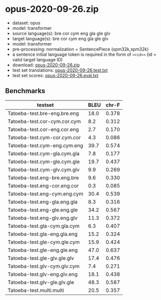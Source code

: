 # opus-2020-09-26.zip

* dataset: opus
* model: transformer
* source language(s): bre cor cym eng gla gle glv
* target language(s): bre cor cym eng gla gle glv
* model: transformer
* pre-processing: normalization + SentencePiece (spm32k,spm32k)
* a sentence initial language token is required in the form of `>>id<<` (id = valid target language ID)
* download: [opus-2020-09-26.zip](https://object.pouta.csc.fi/Tatoeba-MT-models/cel-cel/opus-2020-09-26.zip)
* test set translations: [opus-2020-09-26.test.txt](https://object.pouta.csc.fi/Tatoeba-MT-models/cel-cel/opus-2020-09-26.test.txt)
* test set scores: [opus-2020-09-26.eval.txt](https://object.pouta.csc.fi/Tatoeba-MT-models/cel-cel/opus-2020-09-26.eval.txt)

## Benchmarks

| testset               | BLEU  | chr-F |
|-----------------------|-------|-------|
| Tatoeba-test.bre-eng.bre.eng 	| 18.0 	| 0.378 |
| Tatoeba-test.cor-cym.cor.cym 	| 8.2 	| 0.312 |
| Tatoeba-test.cor-eng.cor.eng 	| 2.7 	| 0.170 |
| Tatoeba-test.cym-cor.cym.cor 	| 4.3 	| 0.086 |
| Tatoeba-test.cym-eng.cym.eng 	| 39.7 	| 0.574 |
| Tatoeba-test.cym-gla.cym.gla 	| 7.8 	| 0.177 |
| Tatoeba-test.cym-gle.cym.gle 	| 19.7 	| 0.437 |
| Tatoeba-test.cym-glv.cym.glv 	| 9.9 	| 0.269 |
| Tatoeba-test.eng-bre.eng.bre 	| 9.6 	| 0.330 |
| Tatoeba-test.eng-cor.eng.cor 	| 0.3 	| 0.085 |
| Tatoeba-test.eng-cym.eng.cym 	| 30.4 	| 0.539 |
| Tatoeba-test.eng-gla.eng.gla 	| 8.3 	| 0.316 |
| Tatoeba-test.eng-gle.eng.gle 	| 34.2 	| 0.567 |
| Tatoeba-test.eng-glv.eng.glv 	| 11.3 	| 0.372 |
| Tatoeba-test.gla-cym.gla.cym 	| 6.3 	| 0.407 |
| Tatoeba-test.gla-eng.gla.eng 	| 15.2 	| 0.324 |
| Tatoeba-test.gle-cym.gle.cym 	| 15.9 	| 0.424 |
| Tatoeba-test.gle-eng.gle.eng 	| 47.0 	| 0.637 |
| Tatoeba-test.gle-glv.gle.glv 	| 17.4 	| 0.476 |
| Tatoeba-test.glv-cym.glv.cym 	| 7.4 	| 0.271 |
| Tatoeba-test.glv-eng.glv.eng 	| 18.1 	| 0.438 |
| Tatoeba-test.glv-gle.glv.gle 	| 48.3 	| 0.587 |
| Tatoeba-test.multi.multi 	| 20.5 	| 0.357 |

